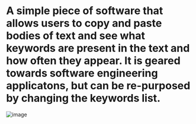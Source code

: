 # A simple piece of software that allows users to copy and paste bodies of text and see what keywords are present in the text and how often they appear. It is geared towards software engineering applicatons, but can be re-purposed by changing the keywords list.
![image]({{https://github.com/somatis-samuel-9006/Keyword-Checker}}/blob/main/logo.PNG)
